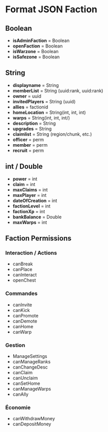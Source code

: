 # Format JSON Faction

## Boolean

- **isAdminFaction** = Boolean
- **openFaction** = Boolean
- **isWarzone** = Boolean
- **isSafezone** = Boolean

## String

- **displayname** = String
- **memberList** = String (uuid:rank, uuid:rank)
- **owner** = uuid
- **invitedPlayers** = String (uuid)
- **allies** = factionid
- **homeLocation** = String(int, int, int)
- **warps** = String(int, int, int/)
- **description** = String
- **upgrades** = String
- **claimlist** = String (region/chunk, etc.)
- **officer** = perm
- **member** = perm
- **recruit** = perm

## int / Double

- **power** = int
- **claim** = int
- **maxClaims** = int
- **maxPlayer** = int
- **dateOfCreation** = int
- **factionLevel** = int
- **factionXp** = int
- **bankBalance** = Double
- **maxWarps** = int

## Faction Permissions

### Interaction / Actions
- canBreak
- canPlace
- canInteract
- openChest

### Commandes
- canInvite
- canKick
- canPromote
- canDemote
- canHome
- canWarp

### Gestion
- ManageSettings
- canManageRanks
- canChangeDesc
- canClaim
- canUnclaim
- canSetHome
- canManageWarps
- canAlly

### Économie
- canWithdrawMoney
- canDepositMoney
